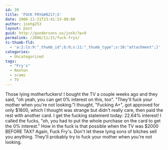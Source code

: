 ```yaml
---
id: 39
title: 'FUCK FRY&#8217;S'
date: 2006-11-21T23:41:53-08:00
author: joshg253
layout: post
guid: http://gundersons.us/josh/?p=9
permalink: /2006/11/21/fuck-frys/
tc-thumb-fld:
  - 'a:2:{s:9:"_thumb_id";b:0;s:11:"_thumb_type";s:10:"attachment";}'
categories:
  - Uncategorized
tags:
  - "Fry's"
  - Renton
  - scams
  - TV
---
```

Those lying motherfuckers! I bought the TV a couple weeks ago and they said, "oh yeah, you can get 0% interest on this, too". "They'll fuck your mother when you're not looking."I thought, "Fucking A+", got approved for only $1800, which I thought was strange but didn't really care, then paid the rest with another card. I get the fucking statement today: 22.64% interest! I called the fucks, "oh, you had to put the whole purchase on the card to get the 0% interest." How in the fuck is that possible when the TV was $2000 BEFORE TAX? Again, Fuck Fry's. Don't let these lying sons of bitches sell you anything. They'll probably try to fuck your mother when you're not looking.